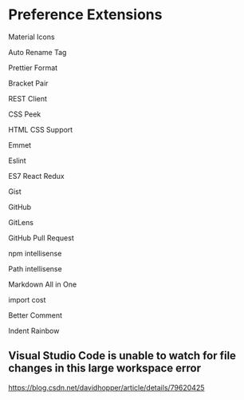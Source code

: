 # Preference Extensions

Material Icons

Auto Rename Tag

Prettier Format

Bracket Pair

REST Client

CSS Peek

HTML CSS Support

Emmet

Eslint

ES7 React Redux

Gist

GitHub

GitLens

GitHub Pull Request

npm intellisense

Path intellisense

Markdown All in One

import cost

Better Comment

Indent Rainbow
## Visual Studio Code is unable to watch for file changes in this large workspace error

<https://blog.csdn.net/davidhopper/article/details/79620425>
